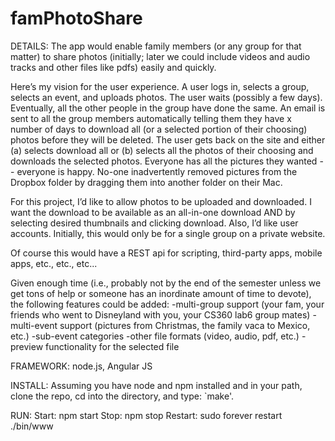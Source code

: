 famPhotoShare
=============

DETAILS:
The app would enable family members (or any group for that matter) to share photos (initially; later we could include videos and audio tracks and other files like pdfs) easily and quickly.

Here’s my vision for the user experience.  A user logs in, selects a group, selects an event, and uploads photos.  The user waits (possibly a few days).  Eventually, all the other people in the group have done the same.  An email is sent to all the group members automatically telling them they have x number of days to download all (or a selected portion of their choosing) photos before they will be deleted.  The user gets back on the site and either (a) selects download all or (b) selects all the photos of their choosing and downloads the selected photos.  Everyone has all the pictures they wanted -- everyone is happy.  No-one inadvertently removed pictures from the Dropbox folder by dragging them into another folder on their Mac.

For this project, I’d like to allow photos to be uploaded and downloaded.  I want the download to be available as an all-in-one download AND by selecting desired thumbnails and clicking download.  Also, I’d like user accounts.  Initially, this would only be for a single group on a private website.

Of course this would have a REST api for scripting, third-party apps, mobile apps, etc., etc., etc...

Given enough time (i.e., probably not by the end of the semester unless we get tons of help or someone has an inordinate amount of time to devote), the following features could be added:
	-multi-group support (your fam, your friends who went to Disneyland with you, your CS360 lab6 group mates)
	-multi-event support (pictures from Christmas, the family vaca to Mexico, etc.)
	-sub-event categories
	-other file formats (video, audio, pdf, etc.)
	-preview functionality for the selected file
  
FRAMEWORK: node.js, Angular JS

INSTALL:  Assuming you have node and npm installed and in your path, clone the repo, cd into the directory, and type: `make'.

RUN:
Start: npm start
Stop: npm stop
Restart: sudo forever restart ./bin/www



